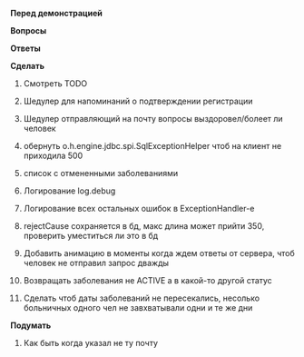 **Перед демонстрацией**

**Вопросы**

**Ответы**

   
**Сделать**
1) Смотреть TODO

2) Шедулер для напоминаний о подтверждении регистрации

3) Шедулер отправляющий на почту вопросы выздоровел/болеет ли человек

4) обернуть o.h.engine.jdbc.spi.SqlExceptionHelper чтоб на клиент 
   не приходила 500
   
5) список с отмененными заболеваниями

6) Логирование log.debug

7) Логирование всех остальных ошибок в ExceptionHandler-е

8) rejectCause сохраняется в бд, макс длина может прийти 350, проверить уместиться ли это в бд

9) Добавить анимацию в моменты когда ждем ответы от сервера, чтоб человек не отправил запрос дважды

10) Возвращать заболевания не ACTIVE а в какой-то другой статус

11) Сделать чтоб даты заболеваний не пересекались, несолько больничных одного чел не завхватывали одни и те же дни

**Подумать**
1) Как быть когда указал не ту почту
